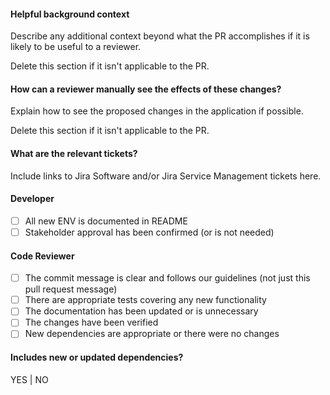 #### Helpful background context
Describe any additional context beyond what the PR accomplishes if it is likely
to be useful to a reviewer.

Delete this section if it isn't applicable to the PR.

#### How can a reviewer manually see the effects of these changes?
Explain how to see the proposed changes in the application if possible.

Delete this section if it isn't applicable to the PR.

#### What are the relevant tickets?
Include links to Jira Software and/or Jira Service Management tickets here.

#### Developer
- [ ] All new ENV is documented in README
- [ ] Stakeholder approval has been confirmed (or is not needed)

#### Code Reviewer
- [ ] The commit message is clear and follows our guidelines
      (not just this pull request message)
- [ ] There are appropriate tests covering any new functionality
- [ ] The documentation has been updated or is unnecessary
- [ ] The changes have been verified
- [ ] New dependencies are appropriate or there were no changes

#### Includes new or updated dependencies?
YES | NO